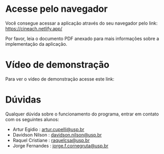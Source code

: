# Acesse pelo navegador

Você consegue acessar a aplicação através do seu navegador pelo link:
https://cineach.netlify.app/

Por favor, leia o documento PDF anexado para mais informações sobre a 
implementação da aplicação.

# Vídeo de demonstração 

Para ver o vídeo de demonstração acesse este link:


# Dúvidas

 Qualquer dúvida sobre o funcionamento do programa, entrar em contato
 com os seguintes alunos:

 - Artur Egidio : artur.cupelli@usp.br
 - Davidson Nilson : davidson.nilson@usp.br
 - Raquel Cristiane : raquelcsa@usp.br
 - Jorge Fernandes : jorge.f.cornegruta@usp.br



